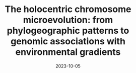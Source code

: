 ---
title: "The holocentric chromosome microevolution: from phylogeographic patterns to genomic associations with environmental gradients"
collection: publications
permalink: /publication/Márquez-Corro et al 2024 MolEcol
date: 2023-10-05
venue: 'Molecular Ecology'
paperurl: '/files/pdf/research/Márquez-Corro et al 2023 MolEcol.pdf'
link: 'https://doi.org/10.1111/mec.17156'
#code: 'http://doi.org/'
#github: 'https://github.com/jimarcor/...'
#figshare: 'https://figshare.com/...'
citation: '<B>Márquez-Corro JI</B>, Martín-Bravo S, Blanco-Pastor JL, Luceño M, Escudero M. 2023. &quot;The holocentric chromosome microevolution: from phylogeographic patterns to genomic associations with environmental gradients&quot; <i>Molecular Ecology</i> 00: 1-13'
---